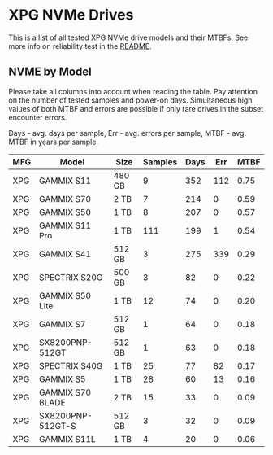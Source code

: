 XPG NVMe Drives
===============

This is a list of all tested XPG NVMe drive models and their MTBFs. See more
info on reliability test in the [README](https://github.com/linuxhw/SMART).

NVME by Model
------------

Please take all columns into account when reading the table. Pay attention on the
number of tested samples and power-on days. Simultaneous high values of both MTBF
and errors are possible if only rare drives in the subset encounter errors.

Days - avg. days per sample,
Err  - avg. errors per sample,
MTBF - avg. MTBF in years per sample.

| MFG       | Model              | Size   | Samples | Days  | Err   | MTBF |
|-----------|--------------------|--------|---------|-------|-------|------|
| XPG       | GAMMIX S11         | 480 GB | 9       | 352   | 112   | 0.75   |
| XPG       | GAMMIX S70         | 2 TB   | 7       | 214   | 0     | 0.59   |
| XPG       | GAMMIX S50         | 1 TB   | 8       | 207   | 0     | 0.57   |
| XPG       | GAMMIX S11 Pro     | 1 TB   | 111     | 199   | 1     | 0.54   |
| XPG       | GAMMIX S41         | 512 GB | 3       | 275   | 339   | 0.29   |
| XPG       | SPECTRIX S20G      | 500 GB | 3       | 82    | 0     | 0.22   |
| XPG       | GAMMIX S50 Lite    | 1 TB   | 12      | 74    | 0     | 0.20   |
| XPG       | GAMMIX S7          | 512 GB | 1       | 64    | 0     | 0.18   |
| XPG       | SX8200PNP-512GT    | 512 GB | 1       | 63    | 0     | 0.18   |
| XPG       | SPECTRIX S40G      | 1 TB   | 25      | 77    | 82    | 0.17   |
| XPG       | GAMMIX S5          | 1 TB   | 28      | 60    | 13    | 0.16   |
| XPG       | GAMMIX S70 BLADE   | 2 TB   | 15      | 33    | 0     | 0.09   |
| XPG       | SX8200PNP-512GT-S  | 512 GB | 3       | 32    | 0     | 0.09   |
| XPG       | GAMMIX S11L        | 1 TB   | 4       | 20    | 0     | 0.06   |

